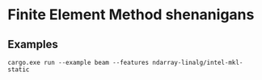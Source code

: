# Finite Element Method shenanigans

## Examples
`cargo.exe run --example beam --features ndarray-linalg/intel-mkl-static`
